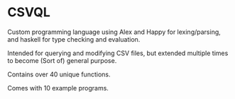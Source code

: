# CSVQL

Custom programming language using Alex and Happy for lexing/parsing, and haskell for type checking and evaluation.

Intended for querying and modifying CSV files, but extended multiple times to become (Sort of) general purpose. 

Contains over 40 unique functions.

Comes with 10 example programs.
